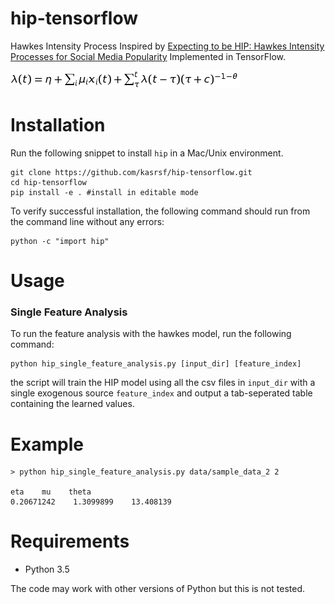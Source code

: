 # hip-tensorflow
Hawkes Intensity Process Inspired by [Expecting to be HIP: Hawkes Intensity Processes for Social Media Popularity](https://arxiv.org/abs/1602.06033) Implemented in TensorFlow.

![](images/formula.png)
# Installation 
Run the following snippet to install `hip` in a Mac/Unix environment.

``` 
git clone https://github.com/kasrsf/hip-tensorflow.git
cd hip-tensorflow
pip install -e . #install in editable mode  
```

To verify successful installation, the following command should run from the command line without any errors:
```
python -c "import hip"
```

# Usage

### Single Feature Analysis
 To run the feature analysis with the hawkes model, run the following command:
 ```
 python hip_single_feature_analysis.py [input_dir] [feature_index]
 ```

the script will train the HIP model using all the csv files in `input_dir` with a single exogenous source `feature_index` and output a tab-seperated table containing the learned values.

# Example

```
> python hip_single_feature_analysis.py data/sample_data_2 2

eta    mu    theta
0.20671242    1.3099899    13.408139
```

# Requirements

* Python 3.5

The code may work with other versions of Python but this is not tested.